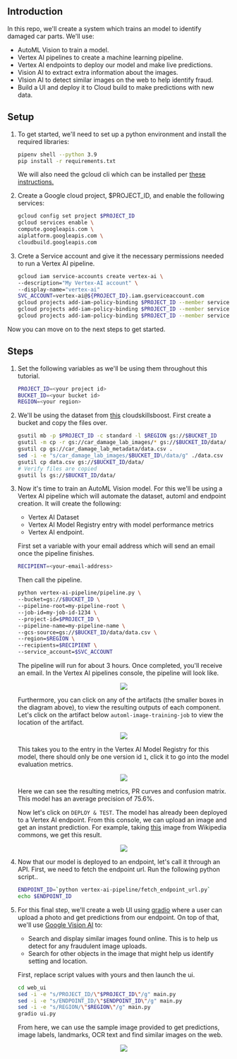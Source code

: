 ## Introduction

In this repo, we'll create a system which trains an model to identify damaged car parts. We'll use:
- AutoML Vision to train a model.
- Vertex AI pipelines to create a machine learning pipeline.
- Vertex AI endpoints to deploy our model and make live predictions.
- Vision AI to extract extra information about the images.
- VIsion AI to detect similar images on the web to help identify fraud.
- Build a UI and deploy it to Cloud build to make predictions with new data.

## Setup

1. To get started, we'll need to set up a python environment and install the required libraries:

    ```bash
    pipenv shell --python 3.9
    pip install -r requirements.txt
    ```

    We will also need the gcloud cli which can be installed per [these instructions.](https://cloud.google.com/sdk/docs/install)

1. Create a Google cloud project, $PROJECT_ID, and enable the following services:

    ```bash
    gcloud config set project $PROJECT_ID
    gcloud services enable \
    compute.googleapis.com \
    aiplatform.googleapis.com \
    cloudbuild.googleapis.com
    ```

1. Crete a Service account and give it the necessary permissions needed to run a Vertex AI pipeline.

    ```bash
    gcloud iam service-accounts create vertex-ai \
    --description="My Vertex-AI account" \
    --display-name="vertex-ai"
    SVC_ACCOUNT=vertex-ai@${PROJECT_ID}.iam.gserviceaccount.com
    gcloud projects add-iam-policy-binding $PROJECT_ID --member serviceAccount:$SVC_ACCOUNT --role roles/storage.objectAdmin
    gcloud projects add-iam-policy-binding $PROJECT_ID --member serviceAccount:$SVC_ACCOUNT --role  roles/aiplatform.admin
    gcloud projects add-iam-policy-binding $PROJECT_ID --member serviceAccount:$SVC_ACCOUNT --role  roles/iam.serviceAccountUser
    ```

Now you can move on to the next steps to get started.

## Steps

1. Set the following variables as we'll be using them throughout this tutorial.

    ```bash
    PROJECT_ID=<your project id>
    BUCKET_ID=<your bucket id>
    REGION=<your region>

1. We'll be using the dataset from [this](https://www.cloudskillsboost.google/focuses/22020?parent=catalog) cloudskillsboost. First create a bucket and copy the files over.

    ```bash
    gsutil mb -p $PROJECT_ID -c standard -l $REGION gs://$BUCKET_ID
    gsutil -m cp -r gs://car_damage_lab_images/* gs://$BUCKET_ID/data/
    gsutil cp gs://car_damage_lab_metadata/data.csv .
    sed -i -e "s/car_damage_lab_images/$BUCKET_ID\/data/g" ./data.csv
    gsutil cp data.csv gs://$BUCKET_ID/data/
    # Verify files are copied
    gsutil ls gs://$BUCKET_ID/data/
    ```
1. Now it's time to train an AutoML Vision model. For this we'll be using a Vertex AI pipeline which will automate the dataset, automl and endpoint creation. It will create the following:
    - Vertex AI Dataset
    - Vertex AI Model Registry entry with model performance metrics
    - Vertex AI endpoint.

    First set a variable with your email address which will send an email once the pipeline finishes.

    ```bash
    RECIPIENT=<your-email-address>
    ```

    Then call the pipeline.

    ```bash
    python vertex-ai-pipeline/pipeline.py \
    --bucket=gs://$BUCKET_ID \
    --pipeline-root=my-pipeline-root \
    --job-id=my-job-id-1234 \
    --project-id=$PROJECT_ID \
    --pipeline-name=my-pipeline-name \
    --gcs-source=gs://$BUCKET_ID/data/data.csv \
    --region=$REGION \
    --recipients=$RECIPIENT \
    --service_account=$SVC_ACCOUNT
    ```

    The pipeline will run for about 3 hours. Once completed, you'll receive an email. In the Vertex AI pipelines console, the pipeline will look like.

    <p align="center"><img src="images/pipeline.png"></img></p>

    Furthermore, you can click on any of the artifacts (the smaller boxes in the diagram above), to view the resulting outputs of each component. Let's click on the artifact below `automl-image-training-job` to view the location of the artifact.

    <p align="center"><img src="images/artifact.png"></img></p>

    This takes you to the entry in the Vertex AI Model Registry for this model, there should only be one version id `1`, click it to go into the model evaluation metrics.

    <p align="center"><img src="images/model_evaluation.png"></img></p>

    Here we can see the resulting metrics, PR curves and confusion matrix. This model has an average precision of 75.6%.

    Now let's click on `DEPLOY & TEST`. The model has already been deployed to a Vertex AI endpoint. From this console, we can upload an image and get an instant prediction. For example, taking [this](https://commons.wikimedia.org/wiki/File:Car_Accident.jpg) image from Wikipedia commons, we get this result.

    <p align="center"><img src="images/prediction.png"></img></p>

1. Now that our model is deployed to an endpoint, let's call it through an API. First, we need to fetch the endpoint url. Run the following python script..

    ```bash
    ENDPOINT_ID=`python vertex-ai-pipeline/fetch_endpoint_url.py`
    echo $ENDPOINT_ID
    ```

1. For this final step, we'll create a web UI using [gradio](https://gradio.app/) where a user can upload a photo and get predictions from our endpoint. On top of that, we'll use [Google Vision AI](https://cloud.google.com/vision) to:
    - Search and display similar images found online. This is to help us detect for any fraudulent image uploads.
    - Search for other objects in the image that might help us identify setting and location.

    First, replace script values with yours and then launch the ui.

    ```bash
    cd web_ui
    sed -i -e "s/PROJECT_ID/\"$PROJECT_ID\"/g" main.py
    sed -i -e "s/ENDPOINT_ID/\"$ENDPOINT_ID\"/g" main.py
    sed -i -e "s/REGION/\"$REGION\"/g" main.py
    gradio ui.py
    ```

    From here, we can use the sample image provided to get predictions, image labels, landmarks, OCR text and find similar images on the web.

    <p align="center"><img src="images/ui.png"></img></p>

